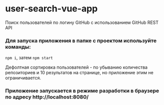 # user-search-vue-app
Поиск пользователей по логину GitHub c использованием GitHub REST API

### Для запуска приложения в папке с проектом используйте команды:
`npm i`, затем
`npm start`

Дефолтная сортировка пользователей - по убыванию количества репозиториев и 10 результатов на странице, но приложение этим не ограничивается. 
### Приложение запускается в режиме разработки в браузере по адресу http://localhost:8080/
